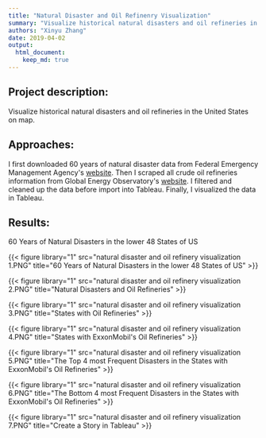 ```yaml
---
title: "Natural Disaster and Oil Refinenry Visualization"
summary: "Visualize historical natural disasters and oil refineries in the United States on map2."
authors: "Xinyu Zhang"
date: 2019-04-02
output:
  html_document:
    keep_md: true
---
```




## Project description:

Visualize historical natural disasters and oil refineries in the United States on map.

## Approaches:

I first downloaded 60 years of natural disaster data from Federal Emergency Management Agency's [website](https://www.google.com/search?q=fema&oq=fema&aqs=chrome..69i57j69i60l4j35i39.1254j0j7&sourceid=chrome&ie=UTF-8). Then I scraped all crude oil refineries information from Global Energy Observatory's [website](http://globalenergyobservatory.org/list.php?db=Resources&type=Crude_Oil_Refineries). I filtered and cleaned up the data before import into Tableau. Finally, I visualized the data in Tableau.

## Results:

60 Years of Natural Disasters in the lower 48 States of US

{{< figure library="1" src="natural disaster and oil refinery visualization 1.PNG" title="60 Years of Natural Disasters in the lower 48 States of US" >}}

{{< figure library="1" src="natural disaster and oil refinery visualization 2.PNG" title="Natural Disasters and Oil Refineries" >}}

{{< figure library="1" src="natural disaster and oil refinery visualization 3.PNG" title="States with Oil Refineries" >}}

{{< figure library="1" src="natural disaster and oil refinery visualization 4.PNG" title="States with ExxonMobil's Oil Refineries" >}}

{{< figure library="1" src="natural disaster and oil refinery visualization 5.PNG" title="The Top 4 most Frequent Disasters in the States with ExxonMobil's Oil Refineries" >}}

{{< figure library="1" src="natural disaster and oil refinery visualization 6.PNG" title="The Bottom 4 most Frequent Disasters in the States with ExxonMobil's Oil Refineries" >}}

{{< figure library="1" src="natural disaster and oil refinery visualization 7.PNG" title="Create a Story in Tableau" >}}





